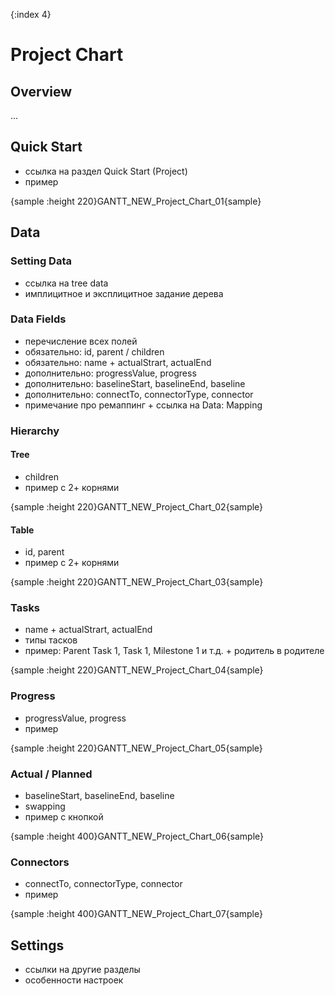 {:index 4}
# Project Chart

## Overview

...

## Quick Start

* ссылка на раздел Quick Start (Project)
* пример

{sample :height 220}GANTT\_NEW\_Project\_Chart\_01{sample}

## Data

### Setting Data

* ссылка на tree data
* имплицитное и эксплицитное задание дерева

### Data Fields

* перечисление всех полей
* обязательно: id, parent / children
* обязательно: name + actualStrart, actualEnd
* дополнительно: progressValue, progress
* дополнительно: baselineStart, baselineEnd, baseline
* дополнительно: connectTo, connectorType, connector
* примечание про ремаппинг + ссылка на Data: Mapping

### Hierarchy

#### Tree

* children
* пример с 2+ корнями

{sample :height 220}GANTT\_NEW\_Project\_Chart\_02{sample}

#### Table

* id, parent
* пример с 2+ корнями

{sample :height 220}GANTT\_NEW\_Project\_Chart\_03{sample}

### Tasks

* name + actualStrart, actualEnd
* типы тасков
* пример: Parent Task 1, Task 1, Milestone 1 и т.д. + родитель в родителе

{sample :height 220}GANTT\_NEW\_Project\_Chart\_04{sample}

### Progress

* progressValue, progress
* пример

{sample :height 220}GANTT\_NEW\_Project\_Chart\_05{sample}

### Actual / Planned

* baselineStart, baselineEnd, baseline
* swapping
* пример с кнопкой

{sample :height 400}GANTT\_NEW\_Project\_Chart\_06{sample}

### Connectors

* connectTo, connectorType, connector
* пример

{sample :height 400}GANTT\_NEW\_Project\_Chart\_07{sample}

## Settings

* ссылки на другие разделы
* особенности настроек